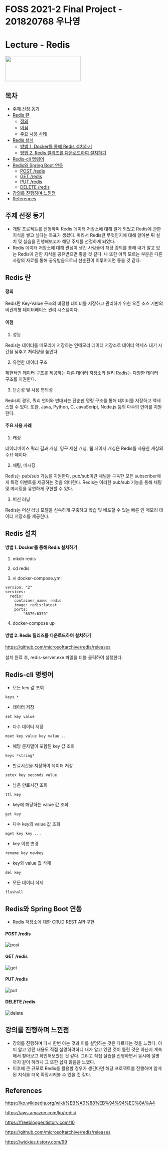 FOSS 2021-2 Final Project - 201820768 우나영
=============

# Lecture - Redis
<img src="https://media.vlpt.us/images/limsubin/post/ac3da3f4-ead2-4790-8cd3-eda18726ac6f/redis.png" width="240" height="80">

## 목차

- [주제 선정 동기](#주제-선정-동기)
- [Redis 란](#redis-란)
    + [정의](#정의)
    + [이점](#이점)
    + [주요 사용 사례](#주요-사용-사례)
- [Redis 설치](#redis-설치)
    + [방법 1. Docker를 통해 Redis 설치하기](#방법-1.-docker를-통해-redis-설치하기)
    + [방법 2. Redis 릴리즈를 다운로드하여 설치하기](#방법-2.-redis-릴리즈를-다운로드하여-설치하기)
- [Redis-cli 명령어](#redis-cli-명령어)
- [Redis와 Spring Boot 연동](#redis와-spring-boot-연동)
    + [POST /redis](#post--redis)
    + [GET /redis](#get--redis)
    + [PUT /redis](#put--redis)
    + [DELETE /redis](#delete--redis)
- [강의를 진행하며 느낀점](#강의를-진행하며-느낀점)
- [References](#references)

## 주제 선정 동기
- 개발 프로젝트를 진행하며 Redis 데이터 저장소에 대해 알게 되었고 Redis에 관한 지식을 쌓고 싶다는 목표가 생겼다. 따라서 Redis란 무엇인지에 대해 알아본 뒤 설치 및 실습을 진행해보고자 해당 주제를 선정하게 되었다.  
- Redis 데이터 저장소에 대해 관심이 생긴 사람들이 해당 강의를 통해 내가 알고 있는 Redis에 관한 지식을 공유받으면 좋을 것 같다. 나 또한 아직 모르는 부분은 다른 사람의 자료를 통해 공유받음으로써 선순환이 이루어지면 좋을 것 같다.

## Redis 란

#### 정의
Redis란 Key-Value 구조의 비정형 데이터를 저장하고 관리하기 위한 오픈 소스 기반의 비관계형 데이터베이스 관리 시스템이다.

#### 이점

1. 성능

Redis는 데이터를 메모리에 저장하는 인메모리 데이터 저장소로 데이터 액세스 대기 시간을 낮추고 처리량을 높인다.

2. 유연한 데이터 구조

제한적인 데이터 구조를 제공하는 다른 데이터 저장소와 달리 Redis는 다양한 데이터 구조를 지원한다.
    
3. 단순성 및 사용 편의성

Redis의 경우, 쿼리 언어와 반대되는 단순한 명령 구조를 통해 데이터를 저장하고 액세스할 수 있다. 또한, Java, Python, C, JavaScript, Node.js 등의 다수의 언어를 지원한다.

#### 주요 사용 사례

1. 캐싱

데이터베이스 쿼리 결과 캐싱, 영구 세션 캐싱, 웹 페이지 캐싱은 Redis를 사용한 캐싱의 주요 예이다.

2. 채팅, 메시징

Redis는 pub/sub 기능을 지원한다. pub/sub이란 채널을 구독한 모든 subscriber에게 특정 이벤트를 제공하는 것을 의미한다. Redis는 이러한 pub/sub 기능을 통해 채팅 및 메시징을 유연하게 구현할 수 있다.

3. 머신 러닝

Redis는 머신 러닝 모델을 신속하게 구축하고 학습 및 배포할 수 있는 빠른 인 메모리 데이터 저장소를 제공한다.

## Redis 설치

#### 방법 1. Docker를 통해 Redis 설치하기

1. mkdir redis

2. cd redis

3. vi docker-compose.yml

```
version: "2"
services:
  redis:
    container_name: redis
    image: redis:latest
    ports:
      - "6379:6379"
```

4. docker-compose up


#### 방법 2. Redis 릴리즈를 다운로드하여 설치하기

<https://github.com/microsoftarchive/redis/releases>

설치 완료 후, redis-server.exe 파일을 더블 클릭하여 실행한다.

## Redis-cli 명령어

- 모든 key 값 조회
```
keys *
```

- 데이터 저장
```
set key value
```

- 다수 데이터 저장
```
mset key value key value ...
```

- 해당 문자열이 포함된 key 값 조회
```
keys *string*
```

- 만료시간을 지정하여 데이터 저장
```
setex key seconds value
```

- 남은 만료시간 조회
```
ttl key
```

- key에 해당하는 value 값 조회
```
get key
```

- 다수 key의 value 값 조회
```
mget key key ...
```

- key 이름 변경
```
rename key newkey
```

- key와 value 값 삭제
```
del key
```

- 모든 데이터 삭제
```
flushall
```

## Redis와 Spring Boot 연동

- Redis 저장소에 대한 CRUD REST API 구현

#### POST /redis
![post](/uploads/e2f6683efff3e6887ee3ffa28d67aad9/post.JPG)

#### GET /redis
![get](/uploads/da14df263bb053a454d7de1affb42a7f/get.JPG)

#### PUT /redis
![put](/uploads/078a741bf812e72487e684876ca719f8/put.JPG)

#### DELETE /redis
![delete](/uploads/3b785d99a46ddc80caf89605847d104a/delete.JPG)

## 강의를 진행하며 느낀점
- 강의를 진행하며 다시 한번 아는 것과 이를 설명하는 것은 다르다는 것을 느꼈다. 이미 알고 있던 내용도 직접 설명하려하니 내가 알고 있던 것이 틀린 것은 아닌지 계속해서 찾아보고 확인해보았던 것 같다. 그리고 직접 실습을 진행하면서 동시에 설명까지 같이 하려니 그 또한 쉽지 않음을 느꼈다.
- 이후에 큰 규모로 Redis를 활용할 경우가 생긴다면 해당 프로젝트를 진행하며 알게 된 지식을 더욱 확장시켜볼 수 있을 것 같다.

## References

<https://ko.wikipedia.org/wiki/%EB%A0%88%EB%94%94%EC%8A%A4>

<https://aws.amazon.com/ko/redis/>

<https://freeblogger.tistory.com/10>

<https://github.com/microsoftarchive/redis/releases>

<https://wickies.tistory.com/99>
